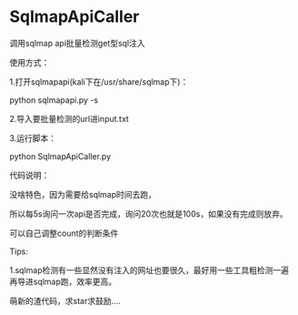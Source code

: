 # SqlmapApiCaller
调用sqlmap api批量检测get型sql注入


使用方式：

1.打开sqlmapapi(kali下在/usr/share/sqlmap下)：

python sqlmapapi.py -s 

2.导入要批量检测的url进input.txt

3.运行脚本：

python SqlmapApiCaller.py



代码说明：

没啥特色，因为需要给sqlmap时间去跑，

所以每5s询问一次api是否完成，询问20次也就是100s，如果没有完成则放弃。

可以自己调整count的判断条件


Tips:

1.sqlmap检测有一些显然没有注入的网址也要很久，最好用一些工具粗检测一遍再导进sqlmap跑，效率更高。


萌新的渣代码，求star求鼓励....





